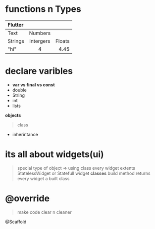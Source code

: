 # functions n Types

| **Flutter**     |    |   |
| :---        |    :----:   |          ---: |
| Text      | Numbers       |  |
| Strings   |intergers       | Floats     |
|"hi" | 4 |  4.45|


# declare varibles
* **var vs final vs const**
* double
* String
* int
* lists

**objects**
> class 
* inherintance

# its all about widgets(ui)
> special type of object => using class
> every widget extents StatelessWidget or Statefull widget **classes**
> build method returns
> every widget a built class

# @override
>make code clear n cleaner

@Scaffold